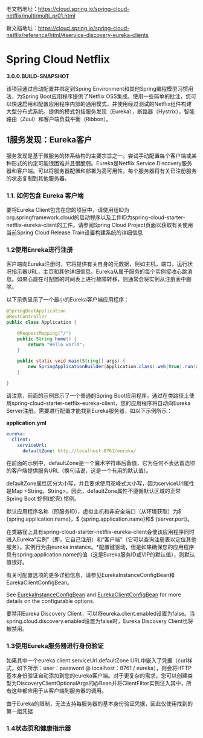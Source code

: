 老文档地址：https://cloud.spring.io/spring-cloud-netflix/multi/multi_pr01.html

新文档地址：https://cloud.spring.io/spring-cloud-netflix/reference/html/#service-discovery-eureka-clients

# Spring Cloud Netflix

**3.0.0.BUILD-SNAPSHOT**

该项目通过自动配置并绑定到Spring Environment和其他Spring编程模型习惯用法，为Spring Boot应用程序提供了Netflix OSS集成。使用一些简单的批注，您可以快速启用和配置应用程序内部的通用模式，并使用经过测试的Netflix组件构建大型分布式系统。提供的模式包括服务发现（Eureka），断路器（Hystrix），智能路由（Zuul）和客户端负载平衡（Ribbon）。

## 1服务发现：Eureka客户

服务发现是基于微服务的体系结构的主要宗旨之一。尝试手动配置每个客户端或某种形式的约定可能很困难并且很脆弱。Eureka是Netflix Service Discovery服务器和客户端。可以将服务器配置和部署为高可用性，每个服务器将有关已注册服务的状态复制到其他服务器。

### 1.1. 如何包含 Eureka 客户端

要将Eureka Client包含在您的项目中，请使用组ID为org.springframework.cloud的启动程序以及工件ID为spring-cloud-starter-netflix-eureka-client的工件。请参阅Spring Cloud Project页面以获取有关使用当前Spring Cloud Release Train设置构建系统的详细信息

### 1.2使用Enreka进行注册

客户端向Eureka注册时，它将提供有关自身的元数据，例如主机，端口，运行状况指示器URL，主页和其他详细信息。Eureka从属于服务的每个实例接收心跳消息。如果心跳在可配置的时间表上进行故障转移，则通常会将实例从注册表中删除。

以下示例显示了一个最小的Eureka客户端应用程序：

```java
@SpringBootApplication
@RestController
public class Application {

    @RequestMapping("/")
    public String home() {
        return "Hello world";
    }

    public static void main(String[] args) {
        new SpringApplicationBuilder(Application.class).web(true).run(args);
    }

}
```

请注意，前面的示例显示了一个普通的Spring Boot应用程序。通过在类路径上使用spring-cloud-starter-netflix-eureka-client，您的应用程序将自动向Eureka Server注册。需要进行配置才能找到Eureka服务器，如以下示例所示：

**application.yml**

```yml
eureka:
  client:
    serviceUrl:
      defaultZone: http://localhost:8761/eureka/
```

在前面的示例中，defaultZone是一个魔术字符串后备值，它为任何不表达首选项的客户端提供服务URL（换句话说，这是一个有用的默认值）。

defaultZone属性区分大小写，并且要求使用驼峰式大小写，因为serviceUrl属性是Map <String，String>。因此，defaultZone属性不遵循默认区域的正常Spring Boot 蛇例(蛇壳) 惯例。

默认应用程序名称（即服务ID），虚拟主机和非安全端口（从环境获取）为$ {spring.application.name}，$ {spring.application.name}和$ {server.port}。

在类路径上具有spring-cloud-starter-netflix-eureka-client会使该应用程序同时进入Eureka“实例”（即，它自己注册）和“客户端”（它可以查询注册表以定位其他服务）。实例行为由eureka.instance。*配置键驱动，但是如果确保您的应用程序具有spring.application.name的值（这是Eureka服务ID或VIP的默认值），则默认值很好。

有关可配置选项的更多详细信息，请参见EurekaInstanceConfigBean和EurekaClientConfigBean。

See [EurekaInstanceConfigBean](https://github.com/spring-cloud/spring-cloud-netflix/tree/master/spring-cloud-netflix-eureka-client/src/main/java/org/springframework/cloud/netflix/eureka/EurekaInstanceConfigBean.java) and [EurekaClientConfigBean](https://github.com/spring-cloud/spring-cloud-netflix/tree/master/spring-cloud-netflix-eureka-client/src/main/java/org/springframework/cloud/netflix/eureka/EurekaClientConfigBean.java) for more details on the configurable options.

要禁用Eureka Discovery Client，可以将eureka.client.enabled设置为false。当spring.cloud.discovery.enabled设置为false时，Eureka Discovery Client也将被禁用。

### 1.3使用Eureka服务器进行身份验证

如果其中一个eureka.client.serviceUrl.defaultZone URL中嵌入了凭据（curl样式，如下所示：user：password @ localhost：8761 / eureka），则会将HTTP基本身份验证自动添加到您的eureka客户端。对于更复杂的需求，您可以创建类型为DiscoveryClientOptionalArgs的@Bean并将ClientFilter实例注入其中，所有这些都应用于从客户端到服务器的调用。

由于Eureka的限制，无法支持每服务器的基本身份验证凭据，因此仅使用找到的第一组凭据

### 1.4状态页和健康指示器

